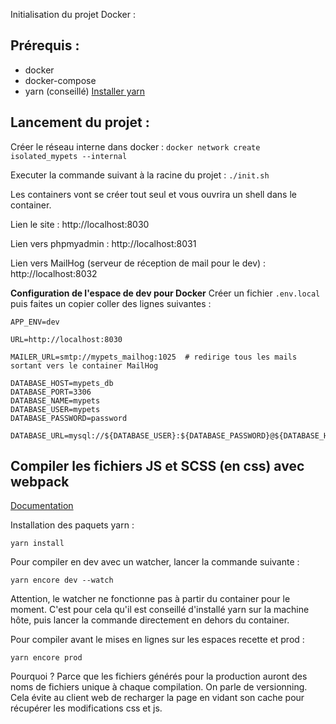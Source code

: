 Initialisation du projet Docker : 

**Prérequis :**
- 
- docker
- docker-compose
- yarn (conseillé) [Installer yarn](https://classic.yarnpkg.com/fr/docs/install)

**Lancement du projet :**
- 

Créer le réseau interne dans docker : 
`docker network create isolated_mypets --internal`

Executer la commande suivant à la racine du projet : 
`./init.sh`

Les containers vont se créer tout seul et vous ouvrira un shell dans le container.

Lien le site : http://localhost:8030

Lien vers phpmyadmin : http://localhost:8031

Lien vers MailHog (serveur de réception de mail pour le dev) : http://localhost:8032

**Configuration de l'espace de dev pour Docker**
Créer un fichier `.env.local` puis faites un copier coller des lignes suivantes :

```
APP_ENV=dev

URL=http://localhost:8030

MAILER_URL=smtp://mypets_mailhog:1025  # redirige tous les mails sortant vers le container MailHog

DATABASE_HOST=mypets_db
DATABASE_PORT=3306
DATABASE_NAME=mypets
DATABASE_USER=mypets
DATABASE_PASSWORD=password

DATABASE_URL=mysql://${DATABASE_USER}:${DATABASE_PASSWORD}@${DATABASE_HOST}:${DATABASE_PORT}/${DATABASE_NAME}

```


**Compiler les fichiers JS et SCSS (en css) avec webpack**
- 

[Documentation](https://symfony.com/doc/current/frontend.html#getting-started)

Installation des paquets yarn :

`yarn install`

Pour compiler en dev avec un watcher, lancer la commande suivante : 

`yarn encore dev --watch`

Attention, le watcher ne fonctionne pas à partir du container pour le moment. C'est pour cela qu'il est conseillé d'installé yarn sur la machine hôte, puis lancer la commande directement en dehors du container.


Pour compiler avant le mises en lignes sur les espaces recette et prod : 

`yarn encore prod`

Pourquoi ? Parce que les fichiers générés pour la production auront des noms de fichiers unique à chaque compilation. On parle de versionning. Cela évite au client web de recharger la page en vidant son cache pour récupérer les modifications css et js.  








